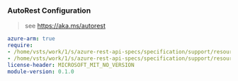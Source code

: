 ### AutoRest Configuration

> see https://aka.ms/autorest

``` yaml
azure-arm: true
require:
- /home/vsts/work/1/s/azure-rest-api-specs/specification/support/resource-manager/readme.md
- /home/vsts/work/1/s/azure-rest-api-specs/specification/support/resource-manager/readme.go.md
license-header: MICROSOFT_MIT_NO_VERSION
module-version: 0.1.0

```